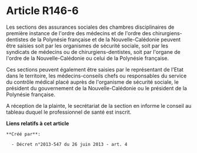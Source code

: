 # Article R146-6

Les  sections des assurances sociales des chambres disciplinaires de  première instance de l'ordre des médecins et de l'ordre
des  chirurgiens-dentistes de la Polynésie française et de la  Nouvelle-Calédonie peuvent être saisies soit par les
organismes de  sécurité sociale, soit par les syndicats de médecins ou de  chirurgiens-dentistes, soit par l'organe de
l'ordre de la  Nouvelle-Calédonie ou celui de la Polynésie française.

Ces sections peuvent également être saisies par  le représentant de l'Etat dans le territoire, les médecins-conseils  chefs
ou responsables du service du contrôle médical placé auprès de  l'organisme de sécurité sociale, le président du gouvernement
de la  Nouvelle-Calédonie ou le président de la Polynésie française.

A réception de la plainte, le secrétariat de la  section en informe le conseil au tableau duquel le professionnel de  santé
est inscrit.

**Liens relatifs à cet article**

	**Créé par**:

	  - Décret n°2013-547 du 26 juin 2013 - art. 4
